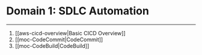 # Domain 1: SDLC Automation
---
1. [[aws-cicd-overview|Basic CICD Overview]]
2. [[moc-CodeCommit|CodeCommit]]
3. [[moc-CodeBuild|CodeBuild]]


